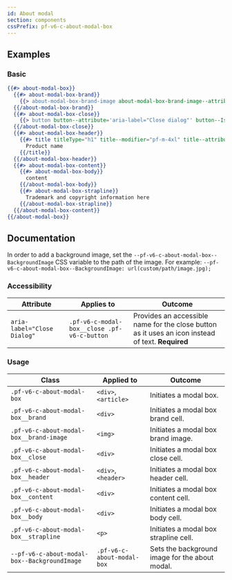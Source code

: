 ```yaml
---
id: About modal
section: components
cssPrefix: pf-v6-c-about-modal-box
---
```


## Examples

### Basic

```hbs isFullscreen
{{#> about-modal-box}}
  {{#> about-modal-box-brand}}
    {{> about-modal-box-brand-image about-modal-box-brand-image--attribute='src="/assets/images/PF-IconLogo.svg" alt="PatternFly brand logo"'}}
  {{/about-modal-box-brand}}
  {{#> about-modal-box-close}}
    {{> button button--attribute='aria-label="Close dialog"' button--IsPlain=true button--IsIcon=true button--icon="times"}}
  {{/about-modal-box-close}}
  {{#> about-modal-box-header}}
    {{#> title titleType="h1" title--modifier="pf-m-4xl" title--attribute='id="about-modal-title"'}}
      Product name
    {{/title}}
  {{/about-modal-box-header}}
  {{#> about-modal-box-content}}
    {{#> about-modal-box-body}}
      content
    {{/about-modal-box-body}}
    {{#> about-modal-box-strapline}}
      Trademark and copyright information here
    {{/about-modal-box-strapline}}
  {{/about-modal-box-content}}
{{/about-modal-box}}
```

## Documentation

In order to add a background image, set the `--pf-v6-c-about-modal-box--BackgroundImage` CSS variable to the path of the image. For example: `--pf-v6-c-about-modal-box--BackgroundImage: url(custom/path/image.jpg);`

### Accessibility

| Attribute                   | Applies to                                  | Outcome                                                                                           |
| --------------------------- | ------------------------------------------- | ------------------------------------------------------------------------------------------------- |
| `aria-label="Close Dialog"` | `.pf-v6-c-modal-box__close .pf-v6-c-button` | Provides an accessible name for the close button as it uses an icon instead of text. **Required** |

### Usage

| Class                                        | Applied to                 | Outcome                                        |
| -------------------------------------------- | -------------------------- | ---------------------------------------------- |
| `.pf-v6-c-about-modal-box`                   | `<div>`, `<article>`       | Initiates a modal box.                         |
| `.pf-v6-c-about-modal-box__brand`            | `<div>`                    | Initiates a modal box brand cell.              |
| `.pf-v6-c-about-modal-box__brand-image`      | `<img>`                    | Initiates a modal box brand image.             |
| `.pf-v6-c-about-modal-box__close`            | `<div>`                    | Initiates a modal box close cell.              |
| `.pf-v6-c-about-modal-box__header`           | `<div>`, `<header>`        | Initiates a modal box header cell.             |
| `.pf-v6-c-about-modal-box__content`          | `<div>`                    | Initiates a modal box content cell.            |
| `.pf-v6-c-about-modal-box__body`             | `<div>`                    | Initiates a modal box body cell.               |
| `.pf-v6-c-about-modal-box__strapline`        | `<p>`                      | Initiates a modal box strapline cell.          |
| `--pf-v6-c-about-modal-box--BackgroundImage` | `.pf-v6-c-about-modal-box` | Sets the background image for the about modal. |
